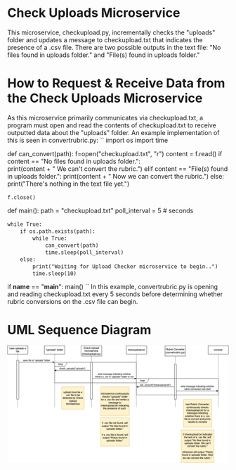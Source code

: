 # Check Uploads Microservice 
This microservice, checkupload.py, incrementally checks the "uploads" folder and updates a message to checkupload.txt that indicates the presence of a .csv file. There are two possible outputs in the text file: "No files found in uploads folder." and "File(s) found in uploads folder." 

# How to Request & Receive Data from the Check Uploads Microservice
As this microservice primarily communicates via checkupload.txt, a program must open and read the contents of checkupload.txt to receive outputted data about the "uploads" folder. An example implementation of this is seen in convertrubric.py:
``
import os
import time

def can_convert(path):
    f=open("checkupload.txt", "r")
    content = f.read()
    if content == "No files found in uploads folder.":  
        print(content + " We can't convert the rubric.")
    elif content == "File(s) found in uploads folder.":
        print(content + " Now we can convert the rubric.")
    else:
        print("There's nothing in the text file yet.")

    f.close()

def main():
    path = "checkupload.txt"
    poll_interval = 5 # seconds

    while True:
        if os.path.exists(path):
            while True:
                can_convert(path)
                time.sleep(poll_interval)
        else:
            print("Waiting for Upload Checker microservice to begin..")
            time.sleep(10)

if __name__ == "__main__":
    main()
``
In this example, convertrubric.py is opening and reading checkupload.txt every 5 seconds before determining whether rubric conversions on the .csv file can begin.

# UML Sequence Diagram
<img src="readme/uml.png">